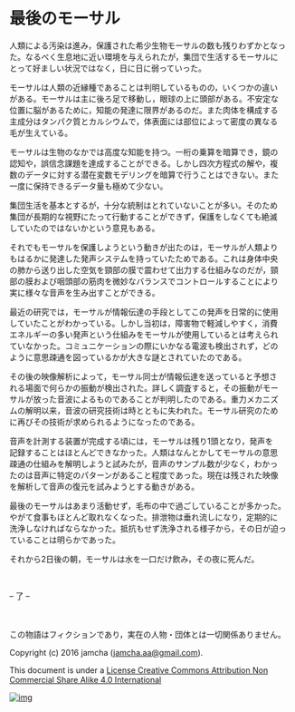 # 最後のモーサル

人類による汚染は進み，保護された希少生物モーサルの数も残りわずかとなっ  
た。なるべく生息地に近い環境を与えられたが，集団で生活するモーサルに  
とって好ましい状況ではなく，日に日に弱っていった。  

モーサルは人類の近縁種であることは判明しているものの，いくつかの違い  
がある。モーサルは主に後ろ足で移動し，眼球の上に頭部がある。不安定な  
位置に脳があるために，知能の発達に限界があるのだ。また肉体を構成する  
主成分はタンパク質とカルシウムで，体表面には部位によって密度の異なる  
毛が生えている。  

モーサルは生物のなかでは高度な知能を持つ。一桁の乗算を暗算でき，鏡の  
認知や，誤信念課題を達成することができる。しかし四次方程式の解や，複  
数のデータに対する潜在変数モデリングを暗算で行うことはできない。また  
一度に保持できるデータ量も極めて少ない。  

集団生活を基本とするが，十分な統制はとれていないことが多い。そのため  
集団が長期的な視野にたって行動することができず，保護をしなくても絶滅  
していたのではないかという意見もある。  

それでもモーサルを保護しようという動きが出たのは，モーサルが人類より  
もはるかに発達した発声システムを持っていたためである。これは身体中央  
の肺から送り出した空気を頸部の膜で震わせて出力する仕組みなのだが，頸  
部の膜および咽頭部の筋肉を微妙なバランスでコントロールすることにより  
実に様々な音声を生み出すことができる。  

最近の研究では，モーサルが情報伝達の手段としてこの発声を日常的に使用  
していたことがわかっている。しかし当初は，障害物で軽減しやすく，消費  
エネルギーの多い発声という仕組みをモーサルが使用しているとは考えられ  
ていなかった。コミュニケーションの際にいかなる電波も検出されず，どの  
ように意思疎通を図っているかが大きな謎とされていたのである。  

その後の映像解析によって，モーサル同士が情報伝達を送っていると予想さ  
れる場面で何らかの振動が検出された。詳しく調査すると，その振動がモー  
サルが放った音波によるものであることが判明したのである。重力メカニズ  
ムの解明以来，音波の研究技術は時とともに失われた。モーサル研究のため  
に再びその技術が求められるようになったのである。  

音声を計測する装置が完成する頃には，モーサルは残り1頭となり，発声を  
記録することはほとんどできなかった。人類はなんとかしてモーサルの意思  
疎通の仕組みを解明しようと試みたが，音声のサンプル数が少なく，わかっ  
たのは音声に特定のパターンがあること程度であった。現在は残された映像  
を解析して音声の復元を試みようとする動きがある。  

最後のモーサルはあまり活動せず，毛布の中で過ごしていることが多かった。  
やがて食事もほとんど取れなくなった。排泄物は垂れ流しになり，定期的に  
洗浄しなければならなかった。抵抗もせず洗浄される様子から，その日が迫っ  
ていることは明らかであった。  

それから2日後の朝，モーサルは水を一口だけ飲み，その夜に死んだ。  

<br>  

&#x2013; 了 &#x2013;  

<br>  
<br>  
この物語はフィクションであり，実在の人物・団体とは一切関係ありません。  

Copyright (c) 2016 jamcha (jamcha.aa@gmail.com).  

This document is under a [License Creative Commons Attribution Non Commercial Share Alike 4.0 International](http://creativecommons.org/licenses/by-nc-sa/4.0/deed)  

[![img](http://i.creativecommons.org/l/by-nc-sa/3.0/80x15.png)](http://creativecommons.org/licenses/by-nc-sa/4.0/deed)